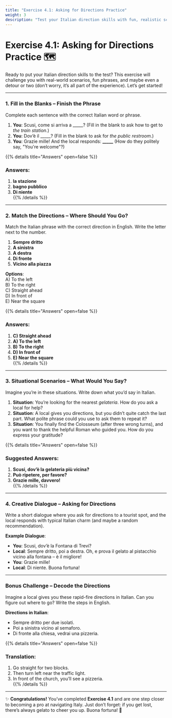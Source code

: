 ```yaml
---
title: "Exercise 4.1: Asking for Directions Practice"
weight: 3
description: "Test your Italian direction skills with fun, realistic scenarios and cultural twists!"
---
```


# Exercise 4.1: Asking for Directions Practice 🗺️

Ready to put your Italian direction skills to the test? This exercise will challenge you with real-world scenarios, fun phrases, and maybe even a detour or two (don’t worry, it’s all part of the experience). Let’s get started!

---

### 1. Fill in the Blanks – Finish the Phrase  

Complete each sentence with the correct Italian word or phrase. 

1. **You**: Scusi, come si arriva a _____? (Fill in the blank to ask how to get to *the train station*.)  
2. **You**: Dov’è il _____? (Fill in the blank to ask for *the public restroom*.)  
3. **You**: Grazie mille! And the local responds: **_____** (How do they politely say, "You're welcome"?)  

{{% details title="Answers" open=false %}}
### Answers:  
1. **la stazione**  
2. **bagno pubblico**  
3. **Di niente**  
{{% /details %}}

---

### 2. Match the Directions – Where Should You Go?  

Match the Italian phrase with the correct direction in English. Write the letter next to the number.

1. **Sempre dritto**  
2. **A sinistra**  
3. **A destra**  
4. **Di fronte**  
5. **Vicino alla piazza**

**Options**:  
A) To the left  
B) To the right  
C) Straight ahead  
D) In front of  
E) Near the square  

{{% details title="Answers" open=false %}}
### Answers:  
1. **C) Straight ahead**  
2. **A) To the left**  
3. **B) To the right**  
4. **D) In front of**  
5. **E) Near the square**  
{{% /details %}}

---

### 3. Situational Scenarios – What Would You Say?  

Imagine you’re in these situations. Write down what you’d say in Italian. 

1. **Situation**: You’re looking for the nearest *gelateria*. How do you ask a local for help?  
2. **Situation**: A local gives you directions, but you didn’t quite catch the last part. What polite phrase could you use to ask them to repeat it?  
3. **Situation**: You finally find the Colosseum (after three wrong turns), and you want to thank the helpful Roman who guided you. How do you express your gratitude?  

{{% details title="Answers" open=false %}}
### Suggested Answers:  
1. **Scusi, dov’è la gelateria più vicina?**  
2. **Può ripetere, per favore?**  
3. **Grazie mille, davvero!**  
{{% /details %}}

---

### 4. Creative Dialogue – Asking for Directions  

Write a short dialogue where you ask for directions to a tourist spot, and the local responds with typical Italian charm (and maybe a random recommendation). 

**Example Dialogue**:  
- **You**: Scusi, dov’è la Fontana di Trevi?  
- **Local**: Sempre dritto, poi a destra. Oh, e prova il gelato al pistacchio vicino alla fontana – è il migliore!  
- **You**: Grazie mille!  
- **Local**: Di niente. Buona fortuna!

---

### Bonus Challenge – Decode the Directions  

Imagine a local gives you these rapid-fire directions in Italian. Can you figure out where to go? Write the steps in English.

**Directions in Italian**:  
- Sempre dritto per due isolati.  
- Poi a sinistra vicino al semaforo.  
- Di fronte alla chiesa, vedrai una pizzeria.  

{{% details title="Answers" open=false %}}
### Translation:  
1. Go straight for two blocks.  
2. Then turn left near the traffic light.  
3. In front of the church, you’ll see a pizzeria.  
{{% /details %}}

---

✨ **Congratulations!** You’ve completed **Exercise 4.1** and are one step closer to becoming a pro at navigating Italy. Just don’t forget: if you get lost, there’s always gelato to cheer you up. Buona fortuna! 🎉
